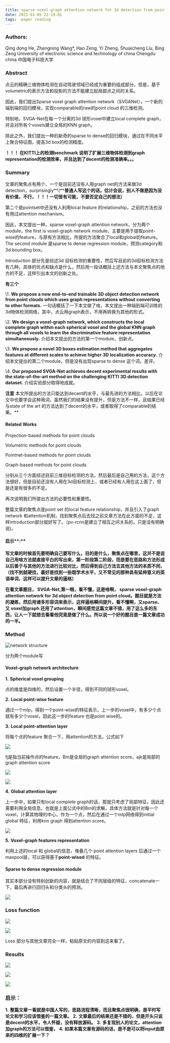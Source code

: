```yaml
---
title: sparse voxel-graph attention network for 3d detection from point cloud
date: 2021-01-05 22:19:01
tags: -paper reading
---
```


### **Authors:**

Qing dong He, Zhengning Wang*, Hao Zeng, Yi Zheng, Shuaicheng Liu, Bing Zeng
University of electronic science and technology of china
Chengdu china 中国电子科技大学


### **Abstract**

点云的精确三维物体检测在自动驾驶领域已经成为重要的组成部分。但是，基于volumetric的表示方法和投影的方法不能建立起局部点之间的关系。

因此，我们提出Sparse voxel graph attention network（SVGANet），一个新的端到端的回归模块，实现comparable的raw的point cloud 的三维检测。

特别地，SVGA-Net在每一个分离的3d 球形voxel中建立local complete graph，并且对所有个voxels建立全局的KNN graph。

除此之外，我们提出一种的新奇的sparse to dense的回归模块，通过在不同水平上聚合特征图，提高3d box的检测精度。

**！！！ 在KITTI上的检测benchmark 说明了扩展三维物体检测到graph representation的检测效率，并且达到了decent的检测准确率。。。**
<!--more-->

### **Summary**

文章的聚焦点有两个，一个是目前还没有人用graph net的方法来做3d detection，surprisingly**(****普通人写这个的话，估计会说，别人不做是因为没有价值，不行，！！！一切皆有可能，不要否定自己的想法）**

第二个是pointset中还没有人利用local feature 的relationship，之前的方法也没有用过attention mechanism。

因此，本文提出一种，sparse voxel-graph attention network，分为两个module，the first is voxel-graph network module，主要是用于提取point-wise的feature，与原有方法相比，所提的方法聚合了local和global的feature。The second module 是sparse to dense regression module，预测category和3d bounding box。

Introduction 部分先是综述3d 目标检测的重要性，然后写目前的3d目标检测方法有几种，具体的优点和缺点是什么，然后用一段话概括上述方法与本文聚焦点的地方的不足，这样引出本文的创新之处。

**有三个**

\1.     **We propose a new end-to-end trainable 3D object detection network from point clouds which uses graph representations without converting to other formats.** 一句话概括了一下本文做了啥，本文提出一种端到端可训练的3d物体检测网络，其中，点云用graph表示，不用再转换为其他的形式。

\2.     **We design a voxel-graph network, which constructs the local complete graph within each spherical voxel and the global KNN graph through all voxels to learn the discriminative feature representation simultaneously.** 介绍本文提出的方法的第一个module，创新点。

\3.     **We propose a novel 3D boxes estimation method that aggregates features at different scales to achieve higher 3D localization accuracy.**  介绍本文提出的第二个module，但是没有出现sparse to dense 这个词，差评。

\4.    **Our proposed SVGA-Net achieves decent experimental results with the state-of-the-art method on the challenging KITTI 3D detection dataset.**  介绍实验部分取得地成就。

**注意** 本文所提出的方法只能达到decent的水平，与最先进的方法相比。以后在论文中也要学会这种用词，虽然我们的结果没有提升，但是方法不一样，且结果已经与state of  the art 的方法达到了decent的水平，或者取得了comparable的结果。**

#### **Related Works**

Projection-based methods for point clouds

Volumetric methods for point clouds

Pointnet-based methods for point clouds

Graph-based methods for point clouds

分别从三个方面综述目前三维目标检测的方法，然后最后是自己用的方法，这个方法很好，但是目前还没有人用在3d目标检测上，或者已经有人用在这上面了，但是还是有很多的不足。

再次说明我们所提出方法的必要性和重要性。

整篇文章的聚焦点是point set 的local feature relationship，并且引入了graph network 和attention机制，找到聚焦点后去找之前文章方法在此方面的不足，这样introduction部分就好写了。（pv-rcnn是建立了相互之间关系的，只是没有明确说)。

#### **启示****:**

**写文章的时候首先要明确自己要写什么，目的是什么，聚焦点在哪里，这并不是说自己用啥方法就直接平白的写出来，第一阶段第二阶段，而是要在思路和方法形成以后善于与其他的方法进行比较对比，然后得到自己方法去其他方法的本质不同，（找不到就硬找，最好是找到一些既学术水平，又不常见的那种具有延伸意义的英语单词，这样可以提升文章的逼格）**

**在看文章题目， SVGA-Net,第一眼，看不懂，这是啥啊， sparse voxel-graph attention network for 3d object detection from point cloud。题目就是方法的凝练，然后用诸多形容词来表示，这样逼格瞬间提升，看不懂啊，又sparse、又 voxel加graph 还用了attention，瞬间感觉这篇文章不错，用了这么多的东西，让人一下就想去看看他究竟是做了什么。所以说一个好的题目是一篇文章成功的一半。**

### **Method**

![network structure](image001.jpg)

分为两个module写

#### **Voxel-graph network architecture**

**1.**     **Spherical voxel grouping** 

点的维度是四维的，然后设置一个半径，得到不同的球形voxel。

**2.**     **Local point-wise feature**

通过一个mlp，得到一个point-wise的特征表示，上一步的voxel中，有多少个点就有多少个voxel，因此这一步的feature 也是point wise的。

**3.**     **Local point-attention layer**

将每个点的feature 聚合一下，用attention的方法，公式如下

![](image002.jpg)

fj是指当前操作点的feature，Bm是全局的graph attention score，ajk是局部的graph attention score

![](image003.jpg)

![](image004.jpg)

**4.**     **Global attention layer**

上一步中，如果只有local complete graph的话，那就只考虑了局部特征，因此还需要利用全局信息。也就是上面公式中的Bm的求解。具体方法就是针对每一个voxel，计算其物理的中心，作为一个点，然后在通过一个mlp网络得到initial global 特征，利用knn graph 得到attention score。

![](image005.jpg)

**5.**     **Voxel-graph features representation** 

利用上述的local 和 global的信息，堆叠几个 point attention layers 后通过一个maxpool层，可以获得基于**point-wised** 的特征。

#### **Sparse to dense regression module**

其实本部分没有特别创新的内容，就是结合了不同层级的特征，concatenate一下，最后再进行回归头和分类头的预测。

![](image006.jpg)

### **Loss function**

![](image007.jpg)

![](image008.jpg)

Loss 部分与其他文章完全一样，粘贴原文的内容到这来看了。

### **Results**

![](image009.jpg)

![](image010.jpg)

![](image011.jpg)

### **启示：**

**1.**   **整篇文章一看就是中国人写的，思路流程清晰，而且聚焦点很明确，是平时写论文和学习应该借鉴的一篇文章。**
**2.**   **文章最后的结果还是不错的，但是开头只说是decent的水平，令人怀疑，没有释放源码。**
**3.**   **多复现别人的论文，attention加graph的方法可以借鉴，**
**4.**   **如果本篇文章有源码的话，是不是可以将input由原来的四维的扩展一下？**